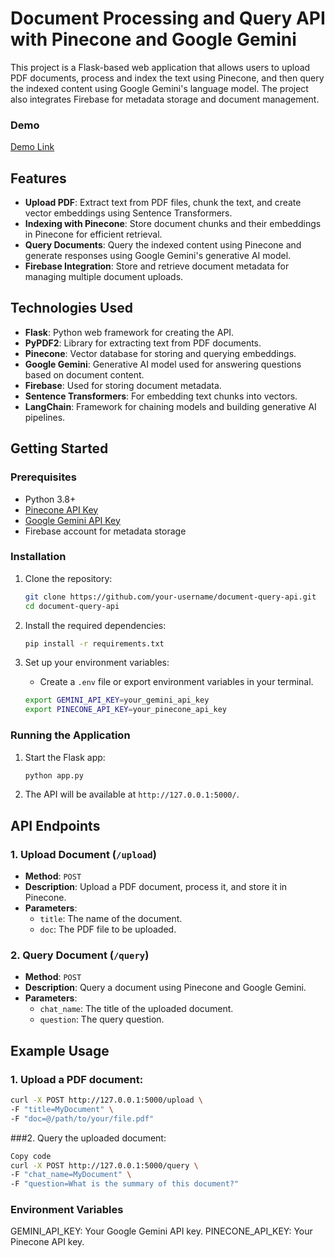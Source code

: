 # Document Processing and Query API with Pinecone and Google Gemini

This project is a Flask-based web application that allows users to upload PDF documents, process and index the text using Pinecone, and then query the indexed content using Google Gemini's language model. The project also integrates Firebase for metadata storage and document management.

### Demo
[Demo Link](https://github.com/user-attachments/assets/5d1b1b45-f8fc-4f2d-b826-22bca2044b0d)

## Features
- **Upload PDF**: Extract text from PDF files, chunk the text, and create vector embeddings using Sentence Transformers.
- **Indexing with Pinecone**: Store document chunks and their embeddings in Pinecone for efficient retrieval.
- **Query Documents**: Query the indexed content using Pinecone and generate responses using Google Gemini's generative AI model.
- **Firebase Integration**: Store and retrieve document metadata for managing multiple document uploads.

## Technologies Used
- **Flask**: Python web framework for creating the API.
- **PyPDF2**: Library for extracting text from PDF documents.
- **Pinecone**: Vector database for storing and querying embeddings.
- **Google Gemini**: Generative AI model used for answering questions based on document content.
- **Firebase**: Used for storing document metadata.
- **Sentence Transformers**: For embedding text chunks into vectors.
- **LangChain**: Framework for chaining models and building generative AI pipelines.

## Getting Started

### Prerequisites
- Python 3.8+
- [Pinecone API Key](https://www.pinecone.io/)
- [Google Gemini API Key](https://developers.generativeai.google/)
- Firebase account for metadata storage

### Installation

1. Clone the repository:
    ```bash
    git clone https://github.com/your-username/document-query-api.git
    cd document-query-api
    ```

2. Install the required dependencies:
    ```bash
    pip install -r requirements.txt
    ```

3. Set up your environment variables:
    - Create a `.env` file or export environment variables in your terminal.
    ```bash
    export GEMINI_API_KEY=your_gemini_api_key
    export PINECONE_API_KEY=your_pinecone_api_key
    ```

### Running the Application

1. Start the Flask app:
    ```bash
    python app.py
    ```

2. The API will be available at `http://127.0.0.1:5000/`.

## API Endpoints

### 1. Upload Document (`/upload`)
- **Method**: `POST`
- **Description**: Upload a PDF document, process it, and store it in Pinecone.
- **Parameters**:
    - `title`: The name of the document.
    - `doc`: The PDF file to be uploaded.

### 2. Query Document (`/query`)
- **Method**: `POST`
- **Description**: Query a document using Pinecone and Google Gemini.
- **Parameters**:
    - `chat_name`: The title of the uploaded document.
    - `question`: The query question.

## Example Usage

### 1. Upload a PDF document:
```bash
curl -X POST http://127.0.0.1:5000/upload \
-F "title=MyDocument" \
-F "doc=@/path/to/your/file.pdf"
```
###2. Query the uploaded document:
```bash
Copy code
curl -X POST http://127.0.0.1:5000/query \
-F "chat_name=MyDocument" \
-F "question=What is the summary of this document?"
```
### Environment Variables
GEMINI_API_KEY: Your Google Gemini API key.
PINECONE_API_KEY: Your Pinecone API key.
